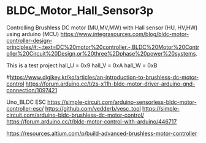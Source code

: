 # BLDC_Motor_Hall_Sensor3p
Controlling Brushless DC motor (MU,MV,MW) with Hall sensor (HU, HV,HW) using arduino (MCU)
https://www.integrasources.com/blog/bldc-motor-controller-design-principles/#:~:text=DC%20motor%20controller.-,BLDC%20Motor%20Controller%20Circuit%20Design,or%20three%2Dphase%20power%20systems.

This is a test project
hall_U = 0x9
hall_V = 0xA
hall_W = 0xB

#https://www.digikey.kr/ko/articles/an-introduction-to-brushless-dc-motor-control
https://forum.arduino.cc/t/zs-x11h-bldc-motor-driver-arduino-gnd-connection/1097421

Uno_BLDC ESC
https://simple-circuit.com/arduino-sensorless-bldc-motor-controller-esc/
https://github.com/vedderb/vesc_tool
https://simple-circuit.com/arduino-bldc-brushless-dc-motor-control/
https://forum.arduino.cc/t/bldc-motor-control-with-arduino/446717

https://resources.altium.com/p/build-advanced-brushless-motor-controller

